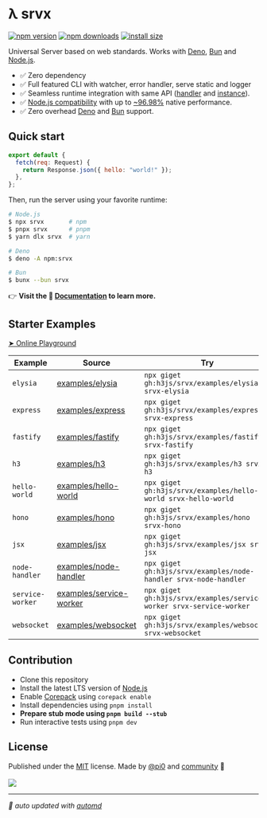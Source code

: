 # λ srvx

<!-- automd:badges color=yellow packagephobia -->

[![npm version](https://img.shields.io/npm/v/srvx?color=yellow)](https://npmjs.com/package/srvx)
[![npm downloads](https://img.shields.io/npm/dm/srvx?color=yellow)](https://npm.chart.dev/srvx)
[![install size](https://badgen.net/packagephobia/install/srvx?color=yellow)](https://packagephobia.com/result?p=srvx)

<!-- /automd -->

Universal Server based on web standards. Works with [Deno](https://deno.com/), [Bun](https://bun.sh/) and [Node.js](https://nodejs.org/en).

- ✅ Zero dependency
- ✅ Full featured CLI with watcher, error handler, serve static and logger
- ✅ Seamless runtime integration with same API ([handler](https://srvx.h3.dev/guide/handler) and [instance](https://srvx.h3.dev/guide/server)).
- ✅ [Node.js compatibility](https://srvx.h3.dev/guide/node) with up to [~96.98%](https://github.com/h3js/srvx/tree/main/test/bench-node) native performance.
- ✅ Zero overhead [Deno](https://deno.com/) and [Bun](https://bun.sh/) support.

## Quick start

```js
export default {
  fetch(req: Request) {
    return Response.json({ hello: "world!" });
  },
};
```

Then, run the server using your favorite runtime:

```bash
# Node.js
$ npx srvx       # npm
$ pnpx srvx      # pnpm
$ yarn dlx srvx  # yarn

# Deno
$ deno -A npm:srvx

# Bun
$ bunx --bun srvx
```

👉 **Visit the 📖 [Documentation](https://srvx.h3.dev/) to learn more.**

## Starter Examples

[➤ Online Playground](https://stackblitz.com/fork/github/h3js/srvx/tree/main/examples/stackblitz?startScript=dev&file=server.mjs)

<!-- automd:examples -->

| Example          | Source                                                                                     | Try                                                                  |
| ---------------- | ------------------------------------------------------------------------------------------ | -------------------------------------------------------------------- |
| `elysia`         | [examples/elysia](https://github.com/h3js/srvx/tree/main/examples/elysia/)                 | `npx giget gh:h3js/srvx/examples/elysia srvx-elysia`                 |
| `express`        | [examples/express](https://github.com/h3js/srvx/tree/main/examples/express/)               | `npx giget gh:h3js/srvx/examples/express srvx-express`               |
| `fastify`        | [examples/fastify](https://github.com/h3js/srvx/tree/main/examples/fastify/)               | `npx giget gh:h3js/srvx/examples/fastify srvx-fastify`               |
| `h3`             | [examples/h3](https://github.com/h3js/srvx/tree/main/examples/h3/)                         | `npx giget gh:h3js/srvx/examples/h3 srvx-h3`                         |
| `hello-world`    | [examples/hello-world](https://github.com/h3js/srvx/tree/main/examples/hello-world/)       | `npx giget gh:h3js/srvx/examples/hello-world srvx-hello-world`       |
| `hono`           | [examples/hono](https://github.com/h3js/srvx/tree/main/examples/hono/)                     | `npx giget gh:h3js/srvx/examples/hono srvx-hono`                     |
| `jsx`            | [examples/jsx](https://github.com/h3js/srvx/tree/main/examples/jsx/)                       | `npx giget gh:h3js/srvx/examples/jsx srvx-jsx`                       |
| `node-handler`   | [examples/node-handler](https://github.com/h3js/srvx/tree/main/examples/node-handler/)     | `npx giget gh:h3js/srvx/examples/node-handler srvx-node-handler`     |
| `service-worker` | [examples/service-worker](https://github.com/h3js/srvx/tree/main/examples/service-worker/) | `npx giget gh:h3js/srvx/examples/service-worker srvx-service-worker` |
| `websocket`      | [examples/websocket](https://github.com/h3js/srvx/tree/main/examples/websocket/)           | `npx giget gh:h3js/srvx/examples/websocket srvx-websocket`           |

<!-- /automd -->

## Contribution

- Clone this repository
- Install the latest LTS version of [Node.js](https://nodejs.org/en/)
- Enable [Corepack](https://github.com/nodejs/corepack) using `corepack enable`
- Install dependencies using `pnpm install`
- **Prepare stub mode using `pnpm build --stub`**
- Run interactive tests using `pnpm dev`

## License

<!-- automd:contributors author=pi0 license=MIT -->

Published under the [MIT](https://github.com/h3js/srvx/blob/main/LICENSE) license.
Made by [@pi0](https://github.com/pi0) and [community](https://github.com/h3js/srvx/graphs/contributors) 💛
<br><br>
<a href="https://github.com/h3js/srvx/graphs/contributors">
<img src="https://contrib.rocks/image?repo=h3js/srvx" />
</a>

<!-- /automd -->

<!-- automd:with-automd -->

---

_🤖 auto updated with [automd](https://automd.unjs.io)_

<!-- /automd -->
